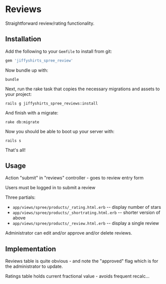Reviews
=======


Straightforward review/rating functionality.

Installation
------------

Add the following to your `Gemfile` to install from git:
```ruby
gem 'jiffyshirts_spree_review'
```
Now bundle up with:

    bundle

Next, run the rake task that copies the necessary migrations and assets to your project:

    rails g jiffyshirts_spree_reviews:install

And finish with a migrate:

    rake db:migrate

Now you should be able to boot up your server with:

    rails s

That's all!

Usage
-----

Action "submit" in "reviews" controller - goes to review entry form

Users must be logged in to submit a review

Three partials:
 - `app/views/spree/products/_rating.html.erb` -- display number of stars
 - `app/views/spree/products/_shortrating.html.erb` -- shorter version of above
 - `app/views/spree/products/_review.html.erb` -- display a single review

Administrator can edit and/or approve and/or delete reviews.

Implementation
--------------

Reviews table is quite obvious - and note the "approved" flag which is for the
administrator to update.

Ratings table holds current fractional value - avoids frequent recalc...


